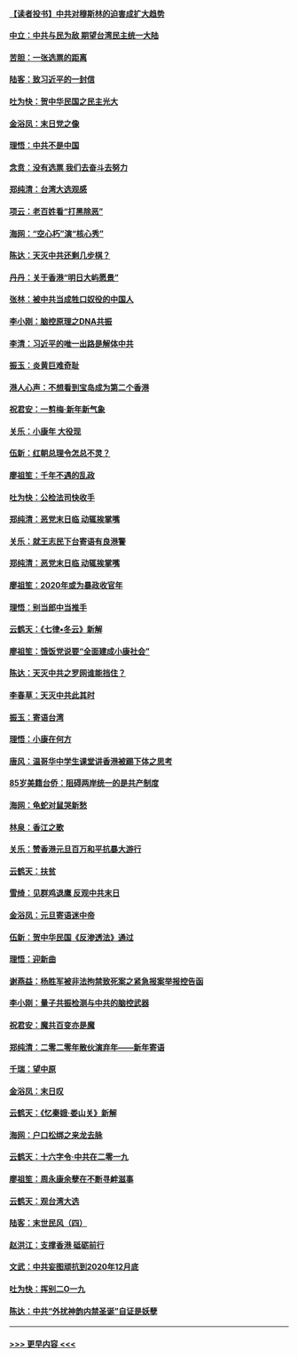 #### [【读者投书】中共对穆斯林的迫害成扩大趋势](../pages/nsc993/n11791371.md?t=01142111) 
#### [中立：中共与民为敌 期望台湾民主统一大陆](../pages/nsc993/n11790392.md?t=01142111) 
#### [苦胆：一张选票的距离](../pages/nsc993/n11788914.md?t=01142111) 
#### [陆客：致习近平的一封信](../pages/nsc993/n11788867.md?t=01142111) 
#### [吐为快：贺中华民国之民主光大](../pages/nsc993/n11788618.md?t=01142111) 
#### [金浴凤：末日党之像](../pages/nsc993/n11787475.md?t=01142111) 
#### [理悟：中共不是中国](../pages/nsc993/n11787463.md?t=01142111) 
#### [念贲：没有选票  我们去奋斗去努力](../pages/nsc993/n11787398.md?t=01142111) 
#### [郑纯清：台湾大选观感](../pages/nsc993/n11786210.md?t=01142111) 
#### [项云：老百姓看“打黑除恶”](../pages/nsc993/n11785398.md?t=01142111) 
#### [海网：“空心朽”演“核心秀”](../pages/nsc993/n11783874.md?t=01142111) 
#### [陈达：天灭中共还剩几步棋？](../pages/nsc993/n11783719.md?t=01142111) 
#### [丹丹：关于香港“明日大屿愿景”](../pages/nsc993/n11783273.md?t=01142111) 
#### [张林：被中共当成牲口奴役的中国人](../pages/nsc993/n11782397.md?t=01142111) 
#### [李小刚：脑控原理之DNA共振](../pages/nsc993/n11780962.md?t=01142111) 
#### [李清：习近平的唯一出路是解体中共](../pages/nsc993/n11780866.md?t=01142111) 
#### [振玉：炎黄巨难奇耻](../pages/nsc993/n11779632.md?t=01142111) 
#### [港人心声：不想看到宝岛成为第二个香港](../pages/nsc993/n11778817.md?t=01142111) 
#### [祝君安：一剪梅‧新年新气象](../pages/nsc993/n11776340.md?t=01142111) 
#### [关乐：小康年 大役现](../pages/nsc993/n11774213.md?t=01142111) 
#### [伍新：红朝总理令怎总不灵？](../pages/nsc993/n11770813.md?t=01142111) 
#### [廖祖笙：千年不遇的乱政](../pages/nsc993/n11770373.md?t=01142111) 
#### [吐为快：公检法司快收手](../pages/nsc993/n11770359.md?t=01142111) 
#### [郑纯清：恶党末日临 动辄挨掌嘴](../pages/nsc993/n11769912.md?t=01142111) 
#### [关乐：就王志民下台寄语有良港警](../pages/nsc993/n11769903.md?t=01142111) 
#### [郑纯清：恶党末日临 动辄挨掌嘴](../pages/nsc993/n11769356.md?t=01142111) 
#### [廖祖笙：2020年或为暴政收官年](../pages/nsc993/n11768216.md?t=01142111) 
#### [理悟：别当郎中当推手](../pages/nsc993/n11768243.md?t=01142111) 
#### [云鹤天：《七律▪冬云》新解](../pages/nsc993/n11768204.md?t=01142111) 
#### [廖祖笙：饿饭党说要“全面建成小康社会”](../pages/nsc993/n11767482.md?t=01142111) 
#### [陈达：天灭中共之罗网谁能挡住？](../pages/nsc993/n11767465.md?t=01142111) 
#### [李春草：天灭中共此其时](../pages/nsc993/n11767452.md?t=01142111) 
#### [振玉：寄语台湾](../pages/nsc993/n11767432.md?t=01142111) 
#### [理悟：小康在何方](../pages/nsc993/n11767394.md?t=01142111) 
#### [唐风：温哥华中学生课堂讲香港被踢下体之思考](../pages/nsc993/n11766848.md?t=01142111) 
#### [85岁美籍台侨：阻碍两岸统一的是共产制度](../pages/nsc993/n11765043.md?t=01142111) 
#### [海网：龟蛇对鼠哭新愁](../pages/nsc993/n11764895.md?t=01142111) 
#### [林泉：香江之歌](../pages/nsc993/n11764415.md?t=01142111) 
#### [关乐：赞香港元旦百万和平抗暴大游行](../pages/nsc993/n11764382.md?t=01142111) 
#### [云鹤天：扶贫](../pages/nsc993/n11764245.md?t=01142111) 
#### [雪绮：见群鸡退鹰  反观中共末日](../pages/nsc993/n11762112.md?t=01142111) 
#### [金浴凤：元旦寄语迷中帝](../pages/nsc993/n11761788.md?t=01142111) 
#### [伍新：贺中华民国《反渗透法》通过](../pages/nsc993/n11761994.md?t=01142111) 
#### [理悟：迎新曲](../pages/nsc993/n11761152.md?t=01142111) 
#### [谢燕益：杨胜军被非法拘禁致死案之紧急报案举报控告函](../pages/nsc993/n11756134.md?t=01142111) 
#### [李小刚：量子共振检测与中共的脑控武器](../pages/nsc993/n11754518.md?t=01142111) 
#### [祝君安：魔共百变亦是魔](../pages/nsc993/n11754469.md?t=01142111) 
#### [郑纯清：二零二零年散伙演弃年——新年寄语](../pages/nsc993/n11754195.md?t=01142111) 
#### [千瑞：望中原](../pages/nsc993/n11754159.md?t=01142111) 
#### [金浴凤：末日叹](../pages/nsc993/n11752359.md?t=01142111) 
#### [云鹤天：《忆秦娥‧娄山关》新解](../pages/nsc993/n11752348.md?t=01142111) 
#### [海网：户口松绑之来龙去脉](../pages/nsc993/n11752328.md?t=01142111) 
#### [云鹤天：十六字令‧中共在二零一九](../pages/nsc993/n11752305.md?t=01142111) 
#### [廖祖笙：周永康余孽在不断寻衅滋事](../pages/nsc993/n11751013.md?t=01142111) 
#### [云鹤天：观台湾大选](../pages/nsc993/n11751007.md?t=01142111) 
#### [陆客：末世民风（四）](../pages/nsc993/n11749203.md?t=01142111) 
#### [赵洪江：支撑香港 砥砺前行](../pages/nsc993/n11748482.md?t=01142111) 
#### [文武：中共妄图顽抗到2020年12月底](../pages/nsc993/n11748446.md?t=01142111) 
#### [吐为快：挥别二O一九](../pages/nsc993/n11748411.md?t=01142111) 
#### [陈达：中共“外扰神韵内禁圣诞”自证是妖孽](../pages/nsc993/n11748226.md?t=01142111) 

----
#### [ >>> 更早内容 <<< ](../indexes/nsc993-earlier.md)

